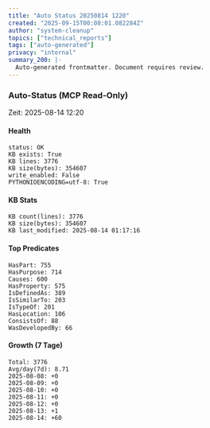 ```yaml
---
title: "Auto Status 20250814 1220"
created: "2025-09-15T00:08:01.082284Z"
author: "system-cleanup"
topics: ["technical_reports"]
tags: ["auto-generated"]
privacy: "internal"
summary_200: |-
  Auto-generated frontmatter. Document requires review.
---
```


### Auto-Status (MCP Read-Only)

Zeit: 2025-08-14 12:20

#### Health
```
status: OK
KB exists: True
KB lines: 3776
KB size(bytes): 354607
write_enabled: False
PYTHONIOENCODING=utf-8: True
```

#### KB Stats
```
KB count(lines): 3776
KB size(bytes): 354607
KB last_modified: 2025-08-14 01:17:16
```

#### Top Predicates
```
HasPart: 755
HasPurpose: 714
Causes: 600
HasProperty: 575
IsDefinedAs: 389
IsSimilarTo: 203
IsTypeOf: 201
HasLocation: 106
ConsistsOf: 88
WasDevelopedBy: 66
```

#### Growth (7 Tage)
```
Total: 3776
Avg/day(7d): 8.71
2025-08-08: +0
2025-08-09: +0
2025-08-10: +0
2025-08-11: +0
2025-08-12: +0
2025-08-13: +1
2025-08-14: +60
```


